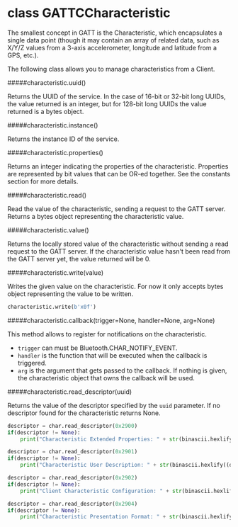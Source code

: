 # class GATTCCharacteristic
The smallest concept in GATT is the Characteristic, which encapsulates a single data point (though it may contain an array of related data, such as X/Y/Z values from a 3-axis accelerometer, longitude and latitude from a GPS, etc.).

The following class allows you to manage characteristics from a Client.

#####<function>characteristic.uuid()</function>

Returns the UUID of the service. In the case of 16-bit or 32-bit long UUIDs, the value returned is an integer, but for 128-bit long UUIDs the value returned is a bytes object.

#####<function>characteristic.instance()</function>

Returns the instance ID of the service.

#####<function>characteristic.properties()</function>

Returns an integer indicating the properties of the characteristic. Properties are represented by bit values that can be OR-ed together. See the constants section for more details.

#####<function>characteristic.read()</function>

Read the value of the characteristic, sending a request to the GATT server. Returns a bytes object representing the characteristic value.

#####<function>characteristic.value()</function>

Returns the locally stored value of the characteristic without sending a read request to the GATT server. If the characteristic value hasn't been read from the GATT server yet, the value returned will be 0.

#####<function>characteristic.write(value)</function>

Writes the given value on the characteristic. For now it only accepts bytes object representing the value to be written.

```python
characteristic.write(b'x0f')
```

#####<function>characteristic.callback(trigger=None, handler=None, arg=None)</function>

This method allows to register for notifications on the characteristic.

- `trigger` can must be <constant>Bluetooth.CHAR_NOTIFY_EVENT</constant>.
- `handler` is the function that will be executed when the callback is triggered.
- `arg` is the argument that gets passed to the callback. If nothing is given, the characteristic object that owns the callback will be used.

#####<function>characteristic.read_descriptor(uuid)</function>

Returns the value of the descriptor specified by the `uuid` parameter. If no descriptor found for the characteristic returns None.

```python
descriptor = char.read_descriptor(0x2900)
if(descriptor != None):
    print("Characteristic Extended Properties: " + str(binascii.hexlify((descriptor))))

descriptor = char.read_descriptor(0x2901)
if(descriptor != None):
    print("Characteristic User Description: " + str(binascii.hexlify((descriptor))))

descriptor = char.read_descriptor(0x2902)
if(descriptor != None):
    print("Client Characteristic Configuration: " + str(binascii.hexlify((descriptor))))

descriptor = char.read_descriptor(0x2904)
if(descriptor != None):
    print("Characteristic Presentation Format: " + str(binascii.hexlify((descriptor))))
```